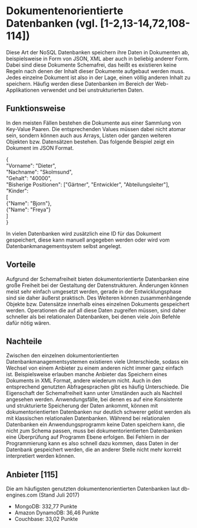 # Dokumentenorientierte Datenbanken (vgl. [1-2,13-14,72,108-114])
Diese Art der NoSQL Datenbanken speichern ihre Daten in Dokumenten ab, beispielsweise in Form von JSON, XML aber auch in beliebig anderer Form. Dabei sind diese Dokumente Schemafrei, das heißt es existieren keine Regeln nach denen der Inhalt dieser Dokumente aufgebaut werden muss. Jedes einzelne Dokument ist also in der Lage, einen völlig anderen Inhalt zu speichern. Häufig werden diese Datenbanken im Bereich der Web-Applikationen verwendet und bei unstrukturierten Daten.

## Funktionsweise
In den meisten Fällen bestehen die Dokumente aus einer Sammlung von Key-Value Paaren. Die entsprechenden Values müssen dabei nicht atomar sein, sondern können auch aus Arrays, Listen oder ganzen weiteren Objekten bzw. Datensätzen bestehen. Das folgende Beispiel zeigt ein Dokument im JSON Format.

{  
"Vorname": "Dieter",  
"Nachname": "Skolmsund",  
"Gehalt": "40000",  
"Bisherige Positionen": ["Gärtner", "Entwickler", "Abteilungsleiter"],  
"Kinder":  
[    
{"Name": "Bjorn"},      
{"Name": "Freya"}  
]  
}  

In vielen Datenbanken wird zusätzlich eine ID für das Dokument gespeichert, diese kann manuell angegeben werden oder wird vom Datenbankmanagementsystem selbst angelegt. 

## Vorteile
Aufgrund der Schemafreiheit bieten dokumentorientierte Datenbanken eine große Freiheit bei der Gestaltung der Datenstrukturen. Änderungen können meist sehr einfach umgesetzt werden, gerade in der Entwicklungsphase sind sie daher äußerst praktisch. Des Weiteren können zusammenhängende Objekte bzw. Datensätze innerhalb eines einzelnen Dokuments gespeichert werden. Operationen die auf all diese Daten zugreifen müssen, sind daher schneller als bei relationalen Datenbanken, bei denen viele Join Befehle dafür nötig wären. 

## Nachteile
Zwischen den einzelnen dokumentorientierten Datenbankmanagementsystemen existieren viele Unterschiede, sodass ein Wechsel von einem Anbieter zu einem anderen nicht immer ganz einfach ist. Beispielsweise erlauben manche Anbieter das Speichern eines Dokuments in XML Format, andere wiederum nicht. Auch in den entsprechend genutzten Abfragesprachen gibt es häufig Unterschiede. Die Eigenschaft der Schemafreiheit kann unter Umständen auch als Nachteil angesehen werden. Anwendungsfälle, bei denen es auf eine Konsistente und strukturierte Speicherung der Daten ankommt, können mit dokumentorientierten Datenbanken nur deutlich schwerer gelöst werden als mit klassischen relationalen Datenbanken. Während bei relationalen Datenbanken ein Anwendungsprogramm keine Daten speichern kann, die nicht zum Schema passen, muss bei dokumentorientierten Datenbanken eine Überprüfung auf Programm Ebene erfolgen. Bei Fehlern in der Programmierung kann es also schnell dazu kommen, dass Daten in der Datenbank gespeichert werden, die an anderer Stelle nicht mehr korrekt interpretiert werden können.

## Anbieter [115]
Die am häufigsten genutzten dokumentenorientierten Datenbanken laut db-engines.com (Stand Juli 2017)

* MongoDB: 332,77 Punkte
* Amazon DynamoDB: 36,46 Punkte
* Couchbase: 33,02 Punkte